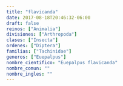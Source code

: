 ```yaml
---
title: "flavicanda"
date: 2017-08-18T20:46:32-06:00
draft: false
reinos: ["Animalia"]
divisiones: ["Arthropoda"]
clases: ["Insecta"]
ordenes: ["Diptera"]
familias: ["Tachinidae"]
generos: ["Euepalpus"]
nombre_cientifico: "Euepalpus flavicanda"
nombre_comun: ""
nombre_ingles: ""
---
```

